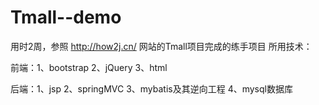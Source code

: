 # Tmall--demo
用时2周，参照 http://how2j.cn/ 网站的Tmall项目完成的练手项目
所用技术：

前端：1、bootstrap 2、jQuery 3、html

后端：1、jsp  2、springMVC  3、mybatis及其逆向工程  4、mysql数据库

